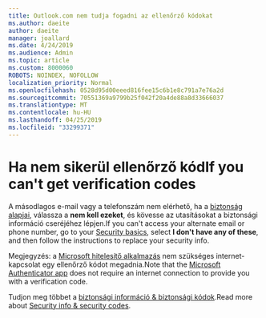 ```yaml
---
title: Outlook.com nem tudja fogadni az ellenőrző kódokat
ms.author: daeite
author: daeite
manager: joallard
ms.date: 4/24/2019
ms.audience: Admin
ms.topic: article
ms.custom: 8000060
ROBOTS: NOINDEX, NOFOLLOW
localization_priority: Normal
ms.openlocfilehash: 0528d95d00eeed816fee15c6b1e8c791a7e76a2d
ms.sourcegitcommit: 70551369a9799b25f042f20a4de88a8d33666037
ms.translationtype: MT
ms.contentlocale: hu-HU
ms.lasthandoff: 04/25/2019
ms.locfileid: "33299371"
---
```

# <a name="if-you-cant-get-verification-codes"></a><span data-ttu-id="fa7e2-102">Ha nem sikerül ellenőrző kód</span><span class="sxs-lookup"><span data-stu-id="fa7e2-102">If you can't get verification codes</span></span>

<span data-ttu-id="fa7e2-103">A másodlagos e-mail vagy a telefonszám nem elérhető, ha a [biztonság alapjai](https://account.microsoft.com/security), válassza a **nem kell ezeket**, és kövesse az utasításokat a biztonsági információ cseréjéhez lépjen.</span><span class="sxs-lookup"><span data-stu-id="fa7e2-103">If you can't access your alternate email or phone number, go to your [Security basics](https://account.microsoft.com/security), select **I don't have any of these**, and then follow the instructions to replace your security info.</span></span>

<span data-ttu-id="fa7e2-104">Megjegyzés: a [Microsoft hitelesítő alkalmazás](https://go.microsoft.com/fwlink/?linkid=2016117) nem szükséges internet-kapcsolat egy ellenőrző kódot megadnia.</span><span class="sxs-lookup"><span data-stu-id="fa7e2-104">Note that the [Microsoft Authenticator app](https://go.microsoft.com/fwlink/?linkid=2016117) does not require an internet connection to provide you with a verification code.</span></span>

<span data-ttu-id="fa7e2-105">Tudjon meg többet a [biztonsági információ & biztonsági kódok](https://support.microsoft.com/help/12428/).</span><span class="sxs-lookup"><span data-stu-id="fa7e2-105">Read more about [Security info & security codes](https://support.microsoft.com/help/12428/).</span></span>